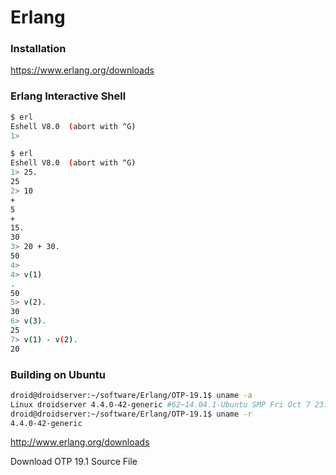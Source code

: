# Erlang

### Installation

https://www.erlang.org/downloads

### Erlang Interactive Shell

```sh
$ erl
Eshell V8.0  (abort with ^G)
1>
```



```sh
$ erl
Eshell V8.0  (abort with ^G)
1> 25.
25
2> 10
+
5
+
15.
30
3> 20 + 30.
50
4>
4> v(1)
.
50
5> v(2).
30
6> v(3).
25
7> v(1) - v(2).
20

```


### Building on Ubuntu

```sh
droid@droidserver:~/software/Erlang/OTP-19.1$ uname -a
Linux droidserver 4.4.0-42-generic #62~14.04.1-Ubuntu SMP Fri Oct 7 23:15:48 UTC 2016 x86_64 x86_64 x86_64 GNU/Linux
droid@droidserver:~/software/Erlang/OTP-19.1$ uname -r
4.4.0-42-generic
```

http://www.erlang.org/downloads

Download OTP 19.1 Source File


